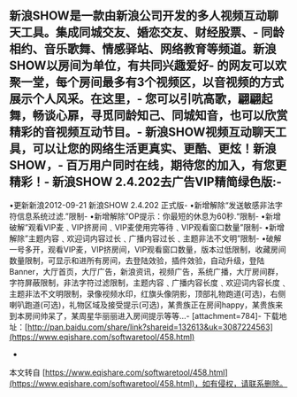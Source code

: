 新浪SHOW是一款由新浪公司开发的多人视频互动聊天工具。集成同城交友、婚恋交友、财经股票、-
同龄相约、音乐歌舞、情感驿站、网络教育等频道。新浪SHOW以房间为单位，有共同兴趣爱好-
的网友可以欢聚一堂，每个房间最多有3个视频区，以音视频的方式展示个人风采。在这里，-
您可以引吭高歌，翩翩起舞，畅谈心扉，寻觅同龄知己、同城知音，也可以欣赏精彩的音视频互动节目。-
新浪SHOW视频互动聊天工具，可以让您的网络生活更真实、更酷、更炫！新浪SHOW，-
百万用户同时在线，期待您的加入，有您更精彩！-
新浪SHOW 2.4.202去广告VIP精简绿色版:-
-
•更新新浪2012-09-21 新浪SHOW 2.4.202 正式版-
•新增解除“发送敏感非法字符信息系统过滤.”限制-
•新增解除”OP提示：你最短的休息为60秒.“限制-
•新增破解”观看VIP麦﹑VIP挤房间﹑VIP麦使用完等待﹑VIP观看窗口数量”限制-
•新增解除”主题内容﹑欢迎词内容过长﹑广播内容过长﹑主题非法不文明”限制-
•破解一号多开，观看VIP麦，VIP挤房间，VIP观看窗口数量，版本过低限制，收藏房间数量限制，可显示和进所有房间，去登陆效验，插件效验，自动升级，登陆Banner，大厅首页，大厅广告，新浪资讯，视频广告，系统广播，大厅房间群，字符屏蔽限制，非法字符过滤限制，主题内容﹑广播内容长度﹑欢迎词内容长度﹑主题非法不文明限制，录像视频水印，红旗头像阴影，顶部礼物跑道(可选)，右侧喇叭跑道(可选)，礼物区域及接受提示(可选)，某贵族正在房间happy，某贵族来到本房间帅呆了，某周星华丽丽进入房间提示等等…-
\[attachment=784\]-
下载地址：[http://pan.baidu.com/share/link?shareid=132613&uk=3087224563](https://www.eqishare.com/softwaretool/458.html)

-

本文转自 [https://www.eqishare.com/softwaretool/458.html](https://www.eqishare.com/softwaretool/458.html)，如有侵权，请联系删除。